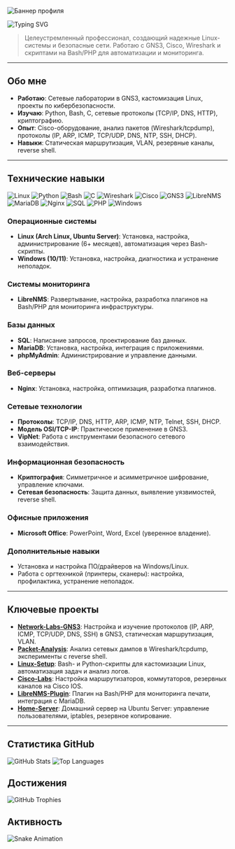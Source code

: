 

![Баннер профиля](https://via.placeholder.com/1200x300/1C2526/00DDEB?text=PDTPLR%20|%20Linux%20+%20CyberSec)

![Typing SVG](https://readme-typing-svg.demolab.com?font=JetBrains+Mono&size=24&duration=3000&pause=1000&color=1FA1F2&center=true&vCenter=true&width=440&lines=Администратор+Linux;Исследователь+Кибербезопасности;Сетевой+Инженер;Скрипты+и+Автоматизация)

> Целеустремленный профессионал, создающий надежные Linux-системы и безопасные сети. Работаю с GNS3, Cisco, Wireshark и скриптами на Bash/PHP для автоматизации и мониторинга.

---

## Обо мне

- **Работаю**: Сетевые лаборатории в GNS3, кастомизация Linux, проекты по кибербезопасности.
- **Изучаю**: Python, Bash, C, сетевые протоколы (TCP/IP, DNS, HTTP), криптографию.
- **Опыт**: Cisco-оборудование, анализ пакетов (Wireshark/tcpdump), протоколы (IP, ARP, ICMP, TCP/UDP, DNS, NTP, SSH, DHCP).
- **Навыки**: Статическая маршрутизация, VLAN, резервные каналы, reverse shell.

---

## Технические навыки

![Linux](https://img.shields.io/badge/Linux-000000?logo=linux&logoColor=white&style=flat-square) ![Python](https://img.shields.io/badge/Python-3776AB?logo=python&logoColor=white&style=flat-square) ![Bash](https://img.shields.io/badge/Bash-4EAA25?logo=gnu-bash&logoColor=white&style=flat-square) ![C](https://img.shields.io/badge/C-A8B9CC?logo=c&logoColor=black&style=flat-square) ![Wireshark](https://img.shields.io/badge/Wireshark-1679A7?logo=wireshark&logoColor=white&style=flat-square) ![Cisco](https://img.shields.io/badge/Cisco-1BA0D7?logo=cisco&logoColor=white&style=flat-square) ![GNS3](https://img.shields.io/badge/GNS3-2E86C1?logo=gns3&logoColor=white&style=flat-square) ![LibreNMS](https://img.shields.io/badge/LibreNMS-FF6600?logo=librenms&logoColor=white&style=flat-square) ![MariaDB](https://img.shields.io/badge/MariaDB-003545?logo=mariadb&logoColor=white&style=flat-square) ![Nginx](https://img.shields.io/badge/Nginx-009639?logo=nginx&logoColor=white&style=flat-square) ![SQL](https://img.shields.io/badge/SQL-4479A1?logo=sqlite&logoColor=white&style=flat-square) ![PHP](https://img.shields.io/badge/PHP-777BB4?logo=php&logoColor=white&style=flat-square) ![Windows](https://img.shields.io/badge/Windows-0078D6?logo=windows&logoColor=white&style=flat-square)

### Операционные системы

- **Linux (Arch Linux, Ubuntu Server)**: Установка, настройка, администрирование (6+ месяцев), автоматизация через Bash-скрипты.
- **Windows (10/11)**: Установка, настройка, диагностика и устранение неполадок.

### Системы мониторинга

- **LibreNMS**: Развертывание, настройка, разработка плагинов на Bash/PHP для мониторинга инфраструктуры.

### Базы данных

- **SQL**: Написание запросов, проектирование баз данных.
- **MariaDB**: Установка, настройка, интеграция с приложениями.
- **phpMyAdmin**: Администрирование и управление данными.

### Веб-серверы

- **Nginx**: Установка, настройка, оптимизация, разработка плагинов.

### Сетевые технологии

- **Протоколы**: TCP/IP, DNS, HTTP, ARP, ICMP, NTP, Telnet, SSH, DHCP.
- **Модель OSI/TCP-IP**: Практическое применение в GNS3.
- **VipNet**: Работа с инструментами безопасного сетевого взаимодействия.

### Информационная безопасность

- **Криптография**: Симметричное и асимметричное шифрование, управление ключами.
- **Сетевая безопасность**: Защита данных, выявление уязвимостей, reverse shell.

### Офисные приложения

- **Microsoft Office**: PowerPoint, Word, Excel (уверенное владение).

### Дополнительные навыки

- Установка и настройка ПО/драйверов на Windows/Linux.
- Работа с оргтехникой (принтеры, сканеры): настройка, профилактика, устранение неполадок.

---

## Ключевые проекты

- **[Network-Labs-GNS3](https://github.com/PDTPLR/Network-Labs-GNS3)**: Настройка и изучение протоколов (IP, ARP, ICMP, TCP/UDP, DNS, SSH) в GNS3, статическая маршрутизация, VLAN.
- **[Packet-Analysis](https://github.com/PDTPLR/Packet-Analysis)**: Анализ сетевых дампов в Wireshark/tcpdump, эксперименты с reverse shell.
- **[Linux-Setup](https://github.com/PDTPLR/Linux-Setup)**: Bash- и Python-скрипты для кастомизации Linux, автоматизация задач и анализ логов.
- **[Cisco-Labs](https://github.com/PDTPLR/Cisco-Labs)**: Настройка маршрутизаторов, коммутаторов, резервных каналов на Cisco IOS.
- **[LibreNMS-Plugin](https://github.com/PDTPLR/LibreNMS-Plugin)**: Плагин на Bash/PHP для мониторинга печати, интеграция с MariaDB.
- **[Home-Server](https://github.com/PDTPLR/Home-Server)**: Домашний сервер на Ubuntu Server: управление пользователями, iptables, резервное копирование.

---

## Статистика GitHub

![GitHub Stats](https://github-readme-stats.vercel.app/api?username=PDTPLR&show_icons=true&theme=dracula&hide_border=true&border_radius=10) ![Top Languages](https://github-readme-stats.vercel.app/api/top-langs/?username=PDTPLR&layout=compact&theme=dracula&hide_border=true&border_radius=10)

## Достижения

![GitHub Trophies](https://github-profile-trophy.vercel.app/?username=PDTPLR&theme=dracula&margin-w=15&margin-h=15&no-frame=true&column=7)

## Активность

![Snake Animation](https://github.com/PDTPLR/PDTPLR/blob/output/github-contribution-grid-snake-dark.svg)

